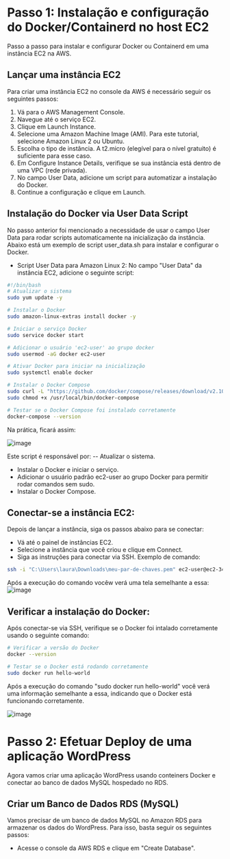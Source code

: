 # Passo 1: Instalação e configuração do Docker/Containerd no host EC2
Passo a passo para instalar e configurar Docker ou Containerd em uma instância EC2 na AWS.

## Lançar uma instância EC2
Para criar uma instância EC2 no console da AWS é necessário seguir os seguintes passos: 
1. Vá para o AWS Management Console.
2. Navegue até o serviço EC2.
3. Clique em Launch Instance.
4. Selecione uma Amazon Machine Image (AMI). Para este tutorial, selecione Amazon Linux 2 ou Ubuntu.
5. Escolha o tipo de instância. A t2.micro (elegível para o nível gratuito) é suficiente para esse caso.
6. Em Configure Instance Details, verifique se sua instância está dentro de uma VPC (rede privada).
7. No campo User Data, adicione um script para automatizar a instalação do Docker.
8. Continue a configuração e clique em Launch.

## Instalação do Docker via User Data Script
No passo anterior foi mencionado a necessidade de usar o campo User Data para rodar scripts automaticamente na inicialização da instância. Abaixo está um exemplo de script user_data.sh para instalar e configurar o Docker.
- Script User Data para Amazon Linux 2:
No campo "User Data" da instância EC2, adicione o seguinte script:

```bash
#!/bin/bash
# Atualizar o sistema
sudo yum update -y

# Instalar o Docker
sudo amazon-linux-extras install docker -y

# Iniciar o serviço Docker
sudo service docker start

# Adicionar o usuário 'ec2-user' ao grupo docker
sudo usermod -aG docker ec2-user

# Ativar Docker para iniciar na inicialização
sudo systemctl enable docker

# Instalar o Docker Compose
sudo curl -L "https://github.com/docker/compose/releases/download/v2.10.2/docker-compose-$(uname -s)-$(uname -m)" -o /usr/local/bin/docker-compose
sudo chmod +x /usr/local/bin/docker-compose

# Testar se o Docker Compose foi instalado corretamente
docker-compose --version
```

Na prática, ficará assim:

![image](https://github.com/user-attachments/assets/183b6129-6154-418d-8650-861a3b37e04b)

Este script é responsável por:
-- Atualizar o sistema.
- Instalar o Docker e iniciar o serviço.
- Adicionar o usuário padrão ec2-user ao grupo Docker para permitir rodar comandos sem sudo.
- Instalar o Docker Compose.

## Conectar-se a instância EC2:
Depois de lançar a instância, siga os passos abaixo para se conectar:
- Vá até o painel de instâncias EC2.
- Selecione a instância que você criou e clique em Connect.
- Siga as instruções para conectar via SSH. Exemplo de comando:

```bash
ssh -i "C:\Users\laura\Downloads\meu-par-de-chaves.pem" ec2-user@ec2-34-204-73-16.compute-1.amazonaws.com
```

Após a execução do comando vocêw verá uma tela semelhante a essa: 
![image](https://github.com/user-attachments/assets/2eefc45c-a6ea-4855-9f4a-0148ce10b2c0)

## Verificar a instalação do Docker:
Após conectar-se via SSH, verifique se o Docker foi intalado corretamente usando o seguinte comando:
```bash
# Verificar a versão do Docker
docker --version

# Testar se o Docker está rodando corretamente
sudo docker run hello-world
```
Após a execução do comando "sudo docker run hello-world" você verá uma informação semelhante a essa, indicando que o Docker está funcionando corretamente.

![image](https://github.com/user-attachments/assets/3f1884b7-c994-45f4-ba67-538fee16f7d6)

# Passo 2: Efetuar Deploy de uma aplicação WordPress
Agora vamos criar uma aplicação WordPress usando conteiners Docker e conectar ao banco de dados MySQL hospedado no RDS.

## Criar um Banco de Dados RDS (MySQL)
Vamos precisar de um banco de dados MySQL no Amazon RDS para armazenar os dados do WordPress. Para isso, basta seguir os seguintes passos: 
- Acesse o console da AWS RDS e clique em "Create Database".
